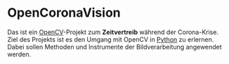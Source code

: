 # OpenCoronaVision

Das ist ein [OpenCV](https://opencv.org/)-Projekt zum **Zeitvertreib** während der Corona-Krise.
Ziel des Projekts ist es den Umgang mit OpenCV in [Python](https://www.python.org/) zu erlernen.
Dabei sollen Methoden und Instrumente der Bildverarbeitung angewendet werden.